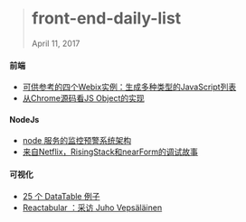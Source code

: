 
> # front-end-daily-list
> April 11, 2017

#### 前端
* [可供参考的四个Webix实例：生成多种类型的JavaScript列表](http://t.cn/RXPs71l)
* [从Chrome源码看JS Object的实现](http://t.cn/RXvAfdj)

#### NodeJs
* [node 服务的监控预警系统架构](http://t.cn/RM4NGKs)
* [来自Netflix，RisingStack和nearForm的调试故事](http://t.cn/RXhPSRU)

#### 可视化
* [25 个 DataTable 例子](https://react.rocks/tag/DataTable)
* [Reactabular ：采访 Juho Vepsäläinen](http://t.cn/RXhvjBN)
